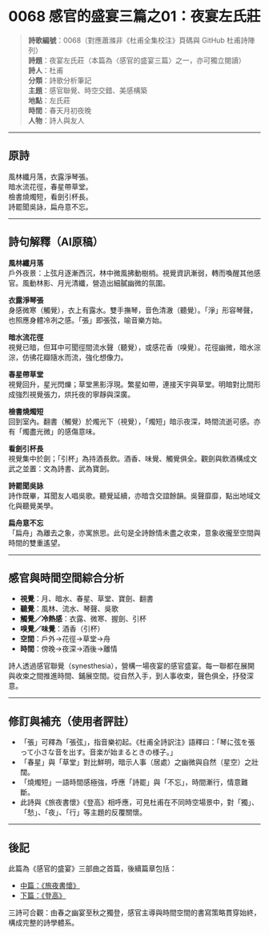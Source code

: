 # 0068 感官的盛宴三篇之01：夜宴左氏莊

> **詩歌編號**：0068（對應蕭滌非《杜甫全集校注》頁碼與 GitHub 杜甫詩陣列）  
> **詩題**：夜宴左氏莊（本篇為〈感官的盛宴三篇〉之一，亦可獨立閱讀）  
> **詩人**：杜甫  
> **分類**：詩歌分析筆記  
> **主題**：感官聯覺、時空交錯、美感構築  
> **地點**：左氏莊  
> **時間**：春天月初夜晚  
> **人物**：詩人與友人

---

## 原詩

風林纖月落，衣露淨琴張。  
暗水流花徑，春星帶草堂。  
檢書燒燭短，看劍引杯長。  
詩罷聞吳詠，扁舟意不忘。

---

## 詩句解釋（AI原稿）

**風林纖月落**  
戶外夜景：上弦月逐漸西沉，林中微風拂動樹梢。視覺資訊漸弱，轉而喚醒其他感官。風動林影、月光清纖，營造出細膩幽微的氛圍。

**衣露淨琴張**  
身感微寒（觸覺），衣上有露水。雙手撫琴，音色清澈（聽覺）。「淨」形容琴聲，也照應身體冷冽之感。「張」即張弦，喻音樂方始。

**暗水流花徑**  
視覺已暗，但耳中可聞徑間流水聲（聽覺），或感花香（嗅覺）。花徑幽微，暗水淙淙，仿彿花瓣隨水而流，強化想像力。

**春星帶草堂**  
視覺回升，星光閃爍；草堂黑影浮現。繁星如帶，連接天宇與草堂。明暗對比間形成強烈視覺張力，烘托夜的寧靜與深廣。

**檢書燒燭短**  
回到室內。翻書（觸覺）於燭光下（視覺），「燭短」暗示夜深，時間流逝可感。亦有「燭盡光微」的感傷意味。

**看劍引杯長**  
視覺集中於劍；「引杯」為持酒長飲。酒香、味覺、觸覺俱全。觀劍與飲酒構成文武之並置：文為詩書、武為寶劍。

**詩罷聞吳詠**  
詩作既畢，耳聞友人唱吳歌。聽覺延續，亦暗含交誼餘韻。吳聲靡靡，點出地域文化與聽覺美學。

**扁舟意不忘**  
「扁舟」為離去之象，亦寓旅思。此句是全詩餘情未盡之收束，意象收攏至空間與時間的雙重遙望。

---

## 感官與時間空間綜合分析

- **視覺**：月、暗水、春星、草堂、寶劍、翻書
- **聽覺**：風林、流水、琴聲、吳歌
- **觸覺／冷熱感**：衣露、微寒、握劍、引杯
- **嗅覺／味覺**：酒香（引杯）
- **空間**：戶外→花徑→草堂→舟
- **時間**：傍晚→夜深→酒後→離情

詩人透過感官聯覺（synesthesia），營構一場夜宴的感官盛宴。每一聯都在展開與收束之間推進時間、鋪展空間。從自然入手，到人事收束，聲色俱全，抒發深意。

---

## 修訂與補充（使用者評註）

- 「張」可釋為「張弦」，指音樂初起。《杜甫全詩訳注》語釋曰：「琴に弦を張って小さな音を出す。音楽が始まるときの様子。」
- 「春星」與「草堂」對比鮮明，暗示人事（居處）之幽微與自然（星空）之壯闊。
- 「燒燭短」一語時間感極強，呼應「詩罷」與「不忘」，時間漸行，情意難斷。
- 此詩與《旅夜書懷》《登高》相呼應，可見杜甫在不同時空場景中，對「獨」、「愁」、「夜」、「行」等主題的反覆關懷。

---

## 後記

此篇為《感官的盛宴》三部曲之首篇，後續篇章包括：

- [中篇：《旅夜書懷》](旅夜書懷.md)
- [下篇：《登高》](登高.md)

三詩可合觀：由春之幽宴至秋之獨登，感官主導與時間空間的書寫策略貫穿始終，構成完整的詩學體系。
